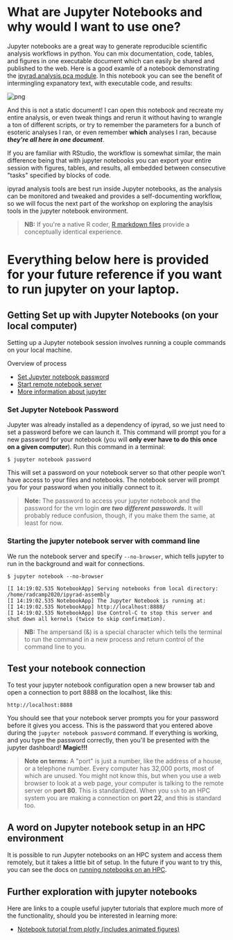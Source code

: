 # What are Jupyter Notebooks and why would I want to use one?

Jupyter notebooks are a great way to generate reproducible 
scientific analysis workflows in python. You can mix documentation,
code, tables, and figures in one executable document which can easily
be shared and published to the web. Here is a good examle of a notebook
demonstrating the [ipyrad.analysis.pca module](https://nbviewer.jupyter.org/github/dereneaton/ipyrad/blob/master/tests/cookbook-PCA-pedicularis.ipynb). In this notebook you can see the benefit
of intermingling expanatory text, with executable code, and results:

![png](Jupyter_Notebook_Setup_files/Jupyter_notebook_example_page.png)

And this is not a static document! I can open this notebook and
recreate my entire analysis, or even tweak things and rerun it
without having to wrangle a ton of different scripts, or try to 
remember the parameters for a bunch of esoteric analyses I ran, or
even remember **which** analyses I ran, because ***they're all here
in one document***.

If you are familiar with RStudio, the workflow is somewhat similar, the main
difference being that with jupyter notebooks you can export your entire
session with figures, tables, and results, all embedded between consecutive
"tasks" specified by blocks of code.

ipyrad analysis tools are best run inside Jupyter notebooks, as the analysis can
be monitored and tweaked and provides a self-documenting workflow, so we will
focus the next part of the workshop on exploring the anaylsis tools in the
jupyter notebook environment.

> **NB:** If you're a native R coder, [R markdown files](https://rmarkdown.rstudio.com/)
provide a conceptually identical experience.

# **Everything below here is provided for your future reference if you want to run jupyter on your laptop.**

## Getting Set up with Jupyter Notebooks (on your local computer)
Setting up a Jupyter notebook session involves running a couple commands on your
local machine.

Overview of process
* [Set Jupyter notebook password](#set-jupyter-notebook-password)
* [Start remote notebook server](#run-notebook-server)
* [More information about jupyter](#useful-jupyter-tricks/ideas)

### Set Jupyter Notebook Password
Jupyter was already installed as a dependency of ipyrad, so we just 
need to set a password before we can launch it. This command will prompt you
for a new password for your notebook (you will **only ever have to do this once
on a given computer**). Run this command in a terminal:
```
$ jupyter notebook password
```
This will set a password on your notebook server so that other people 
won't have access to your files and notebooks. The notebook server 
will prompt you for your password when you initially connect to it.

> **Note:** The password to access your jupyter notebook and the password for
the vm login ***are two different passwords.*** It will probably reduce
confusion, though, if you make them the same, at least for now.

### Starting the jupyter notebook server with command line
We run the notebook server and specify `--no-browser`, which tells jupyter to
run in the background and wait for connections. 
```
$ jupyter notebook --no-browser
```
```
[I 14:19:02.535 NotebookApp] Serving notebooks from local directory: /home/radcamp2020/ipyrad-assembly
[I 14:19:02.535 NotebookApp] The Jupyter Notebook is running at:
[I 14:19:02.535 NotebookApp] http://localhost:8888/
[I 14:19:02.535 NotebookApp] Use Control-C to stop this server and shut down all kernels (twice to skip confirmation).
```

>**NB:** The ampersand (&) is a special character which tells the terminal to
run the command in a new process and return control of the command line to you.

## Test your notebook connection
To test your jupyter notebook configuration open a new browser tab and open a
connection to port 8888 on the localhost, like this:
```
http://localhost:8888
```
You should see that your notebook server prompts you for your password before it
gives you access. This is the password that you entered above during the
`jupyter notebook password` command. If everything is working, and you type the
password correctly, then you'll be presented with the jupyter dashboard! **Magic!!!**

> **Note on terms:** A "port" is just a number, like the address of a house, or
a telephone number. Every computer has 32,000 ports, most of which are unused.
You might not know this, but when you use a web browser to look at a web page,
your computer is talking to the remote server on **port 80**. This is
standardized. When you `ssh` to an HPC system you are making a connection on
**port 22**, and this is standard too. 

## A word on Jupyter notebook setup in an HPC environment
It is possible to run Jupyter notebooks on an HPC system and access them
remotely, but it takes a little bit of setup. In the future if you want to try
this, you can see the docs on [running notebooks on an HPC](Jupyter_Notebook_HPC.md).

## Further exploration with jupyter notebooks
Here are links to a couple useful jupyter tutorials that explore much more of
the functionality, should you be interested in learning more:

* [Notebook tutorial from plotly (includes animated figures)](https://plot.ly/python/ipython-notebook-tutorial/)
